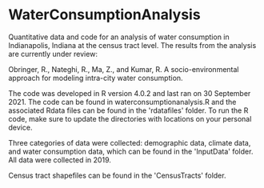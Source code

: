 # WaterConsumptionAnalysis

Quantitative data and code for an analysis of water consumption in Indianapolis, Indiana at the census tract level. The results from the analysis are currently under review:

Obringer, R., Nateghi, R., Ma, Z., and Kumar, R. A socio-environmental approach for modeling intra-city water consumption.

The code was developed in R version 4.0.2 and last ran on 30 September 2021. The code can be found in waterconsumptionanalysis.R and the associated Rdata files can be found in the 'rdatafiles' folder. To run the R code, make sure to update the directories with locations on your personal device.

Three categories of data were collected: demographic data, climate data, and water consumption data, which can be found in the 'InputData' folder. All data were collected in 2019.

Census tract shapefiles can be found in the 'CensusTracts' folder.
